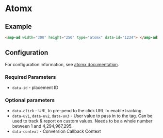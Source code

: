 <!---
Copyright 2016 The AMP HTML Authors. All Rights Reserved.

Licensed under the Apache License, Version 2.0 (the "License");
you may not use this file except in compliance with the License.
You may obtain a copy of the License at

      http://www.apache.org/licenses/LICENSE-2.0

Unless required by applicable law or agreed to in writing, software
distributed under the License is distributed on an "AS-IS" BASIS,
WITHOUT WARRANTIES OR CONDITIONS OF ANY KIND, either express or implied.
See the License for the specific language governing permissions and
limitations under the License.
-->

# Atomx

## Example

```html
<amp-ad width="300" height="250" type="atomx" data-id="1234"> </amp-ad>
```

## Configuration

For configuration information, see
[atomx documentation](https://wiki.atomx.com/tags).

### Required Parameters

- `data-id` - placement ID

### Optional parameters

- `data-click` - URL to pre-pend to the click URL to enable tracking.
- `data-uv1`, `data-uv2`, `data-uv3` - User value to pass in to the tag. Can be
  used to track & report on custom values. Needs to be a whole number between 1
  and 4,294,967,295.
- `data-context` - Conversion Callback Context

